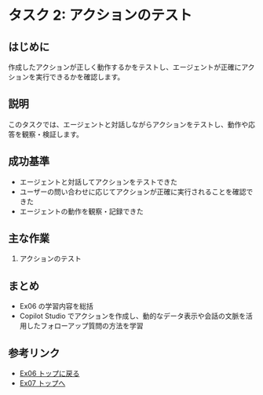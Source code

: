 # タスク 2: アクションのテスト

## はじめに
作成したアクションが正しく動作するかをテストし、エージェントが正確にアクションを実行できるかを確認します。

## 説明
このタスクでは、エージェントと対話しながらアクションをテストし、動作や応答を観察・検証します。

## 成功基準
- エージェントと対話してアクションをテストできた
- ユーザーの問い合わせに応じてアクションが正確に実行されることを確認できた
- エージェントの動作を観察・記録できた

## 主な作業
1. アクションのテスト

## まとめ
- Ex06 の学習内容を総括
- Copilot Studio でアクションを作成し、動的なデータ表示や会話の文脈を活用したフォローアップ質問の方法を学習

## 参考リンク
- [Ex06 トップに戻る](./Ex06.ja.md)
- [Ex07 トップへ](../Ex07/Ex07.ja.md)
